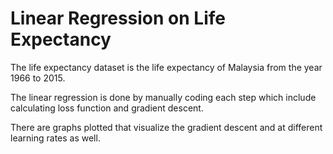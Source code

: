 # Linear Regression on Life Expectancy

The life expectancy dataset is the life expectancy of Malaysia from the year 1966 to 2015.

The linear regression is done by manually coding each step which include calculating loss function and gradient descent.

There are graphs plotted that visualize the gradient descent and at different learning rates as well.

